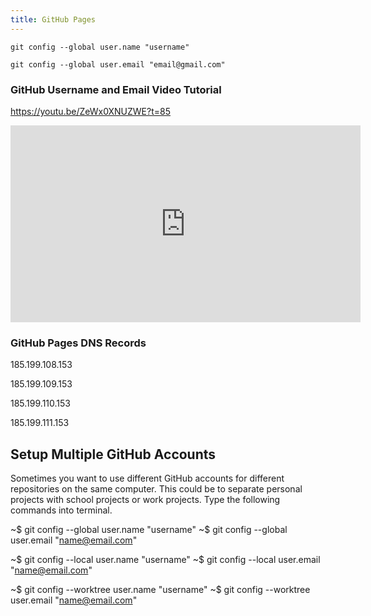 ```yaml
---
title: GitHub Pages
---
```


```
git config --global user.name "username"

git config --global user.email "email@gmail.com"
```

### GitHub Username and Email Video Tutorial

https://youtu.be/ZeWx0XNUZWE?t=85

<div class="responsive-iframe-container"><iframe width="560" height="315" src="https://www.youtube.com/embed/ZeWx0XNUZWE?t=85" title="YouTube video player" frameborder="0" allow="accelerometer; autoplay; clipboard-write; encrypted-media; gyroscope; picture-in-picture" allowfullscreen></iframe></div>

### GitHub Pages DNS Records

185.199.108.153

185.199.109.153

185.199.110.153

185.199.111.153

## Setup Multiple GitHub Accounts

Sometimes you want to use different GitHub accounts for different repositories on the same computer. This could be to separate personal projects with school projects or work projects. Type the following commands into terminal.

~$ git config --global user.name "username" ~$ git config --global user.email "name@email.com"

~$ git config --local user.name "username" ~$ git config --local user.email "name@email.com"

~$ git config --worktree user.name "username" ~$ git config --worktree user.email "name@email.com"
